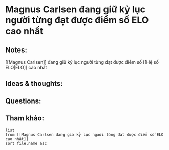 # Magnus Carlsen đang giữ kỷ lục người từng đạt được điểm số ELO cao nhất

## Notes:
[[Magnus Carlsen]] đang giữ kỷ lục người từng đạt được điểm số [[Hệ số ELO|ELO]] cao nhất

## Ideas & thoughts:

## Questions:


## Tham khảo:
```dataview
list
from [[Magnus Carlsen đang giữ kỷ lục người từng đạt được điểm số ELO cao nhất]]
sort file.name asc
```